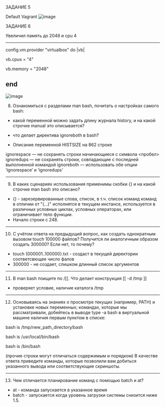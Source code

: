ЗАДАНИЕ 5

Default Vagrant
![image](https://user-images.githubusercontent.com/65549218/141691110-c43be635-e633-477b-8b6c-aadce965ddb7.png)

ЗАДАНИЕ 6

Увеличил память до 2048 и cpu 4

------------------------------------------
config.vm.provider "virtualbox" do |vb|

   vb.cpus = "4"
   
   vb.memory = "2048"
   
end
-------------------------------------------
![image](https://user-images.githubusercontent.com/65549218/141828120-c2326034-93a5-4652-baf6-a01eba77b6a3.png)

8. Ознакомиться с разделами man bash, почитать о настройках самого bash:

- какой переменной можно задать длину журнала history, и на какой строчке manual это описывается?
- что делает директива ignoreboth в bash?

- Описание переменной HISTSIZE на 862 строке

ignorespace — не сохранять строки начинающиеся с символа <пробел>
ignoredups — не сохранять строки, совпадающие с последней выполненной командой
ignoreboth — использовать обе опции ‘ignorespace’ и ‘ignoredups’
   
---------------------------------------------------------------------------------------------------------
9. В каких сценариях использования применимы скобки {} и на какой строчке man bash это описано?
- {} - зарезервированные слова, список, в т.ч. список команд команд в отличии от "(...)" исполнятся в текущем инстансе, 
   используется в различных условных циклах, условных операторах, или ограничивает тело функции.
 - Начало строки с 248.
 
---------------------------------------------------------------------------------------------------------------
10. С учётом ответа на предыдущий вопрос, как создать однократным вызовом touch 100000 файлов? 
    Получится ли аналогичным образом создать 300000? Если нет, то почему?

- touch {000001..100000}.txt - создаст в текущей директории соответсвющее число фалов
- 300000 - не создает, слишком длинный список аргументов
--------------------------------------------------------------------------------------------------------------------
11. В man bash поищите по /\[\[. Что делает конструкция [[ -d /tmp ]]
 
- проверяет условие, наличие каталога /tmp

------------------------------------------------------------------------------------------------------------------

12. Основываясь на знаниях о просмотре текущих (например, PATH) и установке новых переменных; командах, которые мы рассматривали, добейтесь в выводе type -a bash в виртуальной       машине наличия первым пунктом в списке:

bash is /tmp/new_path_directory/bash

bash is /usr/local/bin/bash

bash is /bin/bash

(прочие строки могут отличаться содержимым и порядком) В качестве ответа приведите команды, которые позволили вам добиться указанного вывода или соответствующие скриншоты.

-------------------------------------------------------------------------------------------------------------------

13. Чем отличается планирование команд с помощью batch и at?
- at - команда запускается в указанное время
- batch - запускается когда уровень загрузки системы снизится ниже 1.5.


